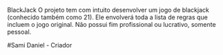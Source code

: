 BlackJack
O projeto tem com intuito desenvolver um jogo de blackjack
(conhecido também como 21). Ele envolverá toda a lista de
regras que incluem o jogo original. Não possui fim profissional
ou lucrativo, somente pessoal. 

#Sami Daniel - Criador
